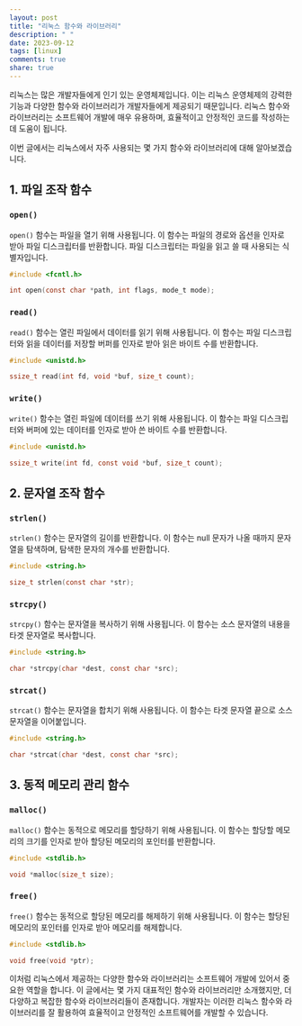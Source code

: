 ```yaml
---
layout: post
title: "리눅스 함수와 라이브러리"
description: " "
date: 2023-09-12
tags: [linux]
comments: true
share: true
---
```


리눅스는 많은 개발자들에게 인기 있는 운영체제입니다. 이는 리눅스 운영체제의 강력한 기능과 다양한 함수와 라이브러리가 개발자들에게 제공되기 때문입니다. 리눅스 함수와 라이브러리는 소프트웨어 개발에 매우 유용하며, 효율적이고 안정적인 코드를 작성하는 데 도움이 됩니다.

이번 글에서는 리눅스에서 자주 사용되는 몇 가지 함수와 라이브러리에 대해 알아보겠습니다. 

## 1. 파일 조작 함수

### `open()`
`open()` 함수는 파일을 열기 위해 사용됩니다. 이 함수는 파일의 경로와 옵션을 인자로 받아 파일 디스크립터를 반환합니다. 파일 디스크립터는 파일을 읽고 쓸 때 사용되는 식별자입니다.

```c
#include <fcntl.h>

int open(const char *path, int flags, mode_t mode);
```

### `read()`
`read()` 함수는 열린 파일에서 데이터를 읽기 위해 사용됩니다. 이 함수는 파일 디스크립터와 읽을 데이터를 저장할 버퍼를 인자로 받아 읽은 바이트 수를 반환합니다.

```c
#include <unistd.h>

ssize_t read(int fd, void *buf, size_t count);
```

### `write()`
`write()` 함수는 열린 파일에 데이터를 쓰기 위해 사용됩니다. 이 함수는 파일 디스크립터와 버퍼에 있는 데이터를 인자로 받아 쓴 바이트 수를 반환합니다.

```c
#include <unistd.h>

ssize_t write(int fd, const void *buf, size_t count);
```

## 2. 문자열 조작 함수

### `strlen()`
`strlen()` 함수는 문자열의 길이를 반환합니다. 이 함수는 null 문자가 나올 때까지 문자열을 탐색하며, 탐색한 문자의 개수를 반환합니다.

```c
#include <string.h>

size_t strlen(const char *str);
```

### `strcpy()`
`strcpy()` 함수는 문자열을 복사하기 위해 사용됩니다. 이 함수는 소스 문자열의 내용을 타겟 문자열로 복사합니다.

```c
#include <string.h>

char *strcpy(char *dest, const char *src);
```

### `strcat()`
`strcat()` 함수는 문자열을 합치기 위해 사용됩니다. 이 함수는 타겟 문자열 끝으로 소스 문자열을 이어붙입니다.

```c
#include <string.h>

char *strcat(char *dest, const char *src);
```

## 3. 동적 메모리 관리 함수

### `malloc()`
`malloc()` 함수는 동적으로 메모리를 할당하기 위해 사용됩니다. 이 함수는 할당할 메모리의 크기를 인자로 받아 할당된 메모리의 포인터를 반환합니다.

```c
#include <stdlib.h>

void *malloc(size_t size);
```

### `free()`
`free()` 함수는 동적으로 할당된 메모리를 해제하기 위해 사용됩니다. 이 함수는 할당된 메모리의 포인터를 인자로 받아 메모리를 해제합니다.

```c
#include <stdlib.h>

void free(void *ptr);
```

이처럼 리눅스에서 제공하는 다양한 함수와 라이브러리는 소프트웨어 개발에 있어서 중요한 역할을 합니다. 이 글에서는 몇 가지 대표적인 함수와 라이브러리만 소개했지만, 더 다양하고 복잡한 함수와 라이브러리들이 존재합니다. 개발자는 이러한 리눅스 함수와 라이브러리를 잘 활용하여 효율적이고 안정적인 소프트웨어를 개발할 수 있습니다.